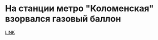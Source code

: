 # На станции метро "Коломенская" взорвался газовый баллон



[LINK](https://varlamov.ru/2149541.html)